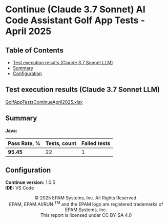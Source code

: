 # Continue (Claude 3.7 Sonnet) AI Code Assistant Golf App Tests - April 2025

## Table of Contents
- [Test execution results (Claude 3.7 Sonnet LLM)](#test-execution-results-claude-37-sonnet-llm)
- [Summary](#summary)
- [Configuration](#configuration)

## Test execution results (Claude 3.7 Sonnet LLM)

[GolfAppTestsContinueApril2025.xlsx](../../../../../reports/2025/GolfAppTestsContinueApril2025.xlsx)

## Summary

**Java:**

| Pass Rate, % | Tests, count | Failed tests |
|--------------|--------------|--------------|
| **95.45**    | 22           | 1            |

## Configuration

**Continue version:** 1.0.5  
**IDE:** VS Code  

<p style="text-align: center;">    © 2025 EPAM Systems, Inc. All Rights Reserved.<br/>    EPAM, EPAM AI/RUN <sup>TM</sup> and the EPAM logo are registered trademarks of EPAM Systems, Inc.<br>    This report is licensed under CC BY-SA 4.0<br/></p>

